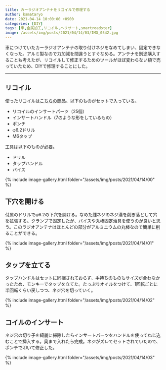 ```yaml
---
title: カーラジオアンテナをリコイルで修理する
author: kamataryo
date: 2021-04-14 10:00:00 +0900
categories: [DIY]
tags: [車,金属加工,リコイル,ヘリサート,smartroadster]
image: /assets/img/posts/2021/04/14/03/IMG_0542.jpg
---
```


車につけていたカーラジオアンテナの取り付けネジをなめてしまい、固定できなくなった。アルミ製なので力加減を間違うとすぐなめる。アンテナを別途購入することも考えたが、リコイルして修正するためのツールがほぼ変わらない額で売っていたため、DIYで修理することにした。

---

## リコイル

使ったリコイルは[こちらの商品](https://www.amazon.co.jp/Saipor-x1-0mm-%E3%83%8D%E3%82%B8%E5%B1%B1%E4%BF%AE%E5%BE%A9%E3%83%AA%E3%83%9A%E3%82%A2%E3%82%AD%E3%83%83%E3%83%88-%E3%83%8D%E3%82%B8%E7%A9%B4%E4%BF%AE%E6%AD%A3%E3%82%BB%E3%83%83%E3%83%88-%E8%87%AA%E5%8B%95%E8%BB%8A%E4%BF%AE%E7%90%86%E7%94%A8/dp/B087P568ZB/ref=pd_vtp_3?pd_rd_w=M7X94&pf_rd_p=949e26f5-c2ef-4c96-bfde-49d7614d0317&pf_rd_r=3FRDSTA2P28DW6TQ20W1&pd_rd_r=8abed286-c37f-4eb2-87df-97f3c976f025&pd_rd_wg=NntBH&pd_rd_i=B087P568ZB&psc=1)。以下のものがセットで入っている。

- リコイルのインサートパーツ（25個）
- インサートハンドル（7のような形をしているもの）
- ポンチ
- φ6.2ドリル
- M6タップ

工具は以下のものが必要。

- ドリル
- タップハンドル
- バイス

{% include image-gallery.html folder="/assets/img/posts/2021/04/14/00" %}

## 下穴を開ける

付属のドリルでφ6.2の下穴を開ける。なめた雌ネジのネジ溝を削ぎ落として穴を拡張する。クランプで固定したが、バイスや丸棒固定治具を使うのが良いと思う。このラジオアンテナはほとんどの部分がアルミニウムの丸棒なので簡単に削ることができる。

{% include image-gallery.html folder="/assets/img/posts/2021/04/14/01" %}

## タップを立てる

タップハンドルはセットに同梱されておらず、手持ちのものもサイズが合わなかったため、モンキーでタップを立てた。たっぷりオイルをつけて、1回転ごとに半回転くらい戻しつつ、ネジ穴を切っていく。

{% include image-gallery.html folder="/assets/img/posts/2021/04/14/02" %}

## コイルのインサート

ネジ穴の切り子を綺麗に掃除したらインサートパーツをハンドルを使ってねじ込むことで挿入する。奥まで入れたら完成。ネジがズレてセットされていたので、ポンチで叩いて修正した。

{% include image-gallery.html folder="/assets/img/posts/2021/04/14/03" %}
